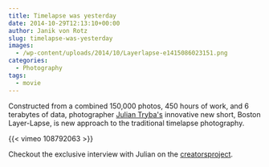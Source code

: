 ```yaml
---
title: Timelapse was yesterday
date: 2014-10-29T12:13:10+00:00
author: Janik von Rotz
slug: timelapse-was-yesterday
images:
  - /wp-content/uploads/2014/10/Layerlapse-e1415086023151.png
categories:
  - Photography
tags:
  - movie
---
```

Constructed from a combined 150,000 photos, 450 hours of work, and 6 terabytes of data, photographer [Julian Tryba's](http://www.juliantphoto.com/) innovative new short, Boston Layer-Lapse, is new approach to the traditional timelapse photography.

{{< vimeo 108792063 >}}

Checkout the exclusive interview with Julian on the [creatorsproject](http://thecreatorsproject.vice.com/en_uk/blog/how-one-filmmaker-engineered-a-new-take-on-the-timelapse).